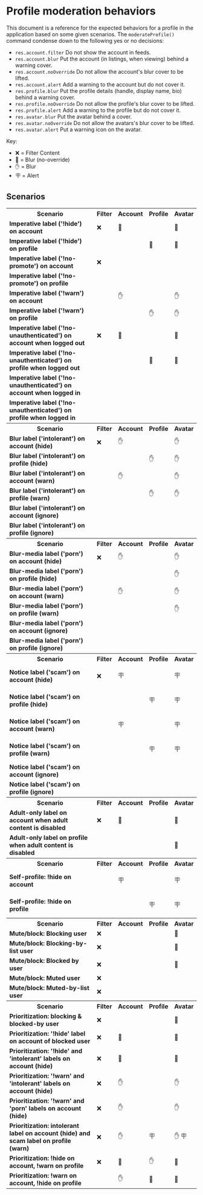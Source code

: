 <!-- this doc is generated by ./scripts/docs/profile-moderation-behaviors.mjs -->

# Profile moderation behaviors

This document is a reference for the expected behaviors for a profile in the application based on some given scenarios. The <code>moderateProfile()</code> command condense down to the following yes or no decisions:

- <code>res.account.filter</code> Do not show the account in feeds.
- <code>res.account.blur</code> Put the account (in listings, when viewing) behind a warning cover.
- <code>res.account.noOverride</code> Do not allow the account's blur cover to be lifted.
- <code>res.account.alert</code> Add a warning to the account but do not cover it.
- <code>res.profile.blur</code> Put the profile details (handle, display name, bio) behind a warning cover.
- <code>res.profile.noOverride</code> Do not allow the profile's blur cover to be lifted.
- <code>res.profile.alert</code> Add a warning to the profile but do not cover it.
- <code>res.avatar.blur</code> Put the avatar behind a cover.
- <code>res.avatar.noOverride</code> Do not allow the avatars's blur cover to be lifted.
- <code>res.avatar.alert</code> Put a warning icon on the avatar.

Key:

- ❌ = Filter Content
- 🚫 = Blur (no-override)
- ✋ = Blur
- 🪧 = Alert

## Scenarios

<table>

<tr><th>Scenario</th><th>Filter</th><th>Account</th><th>Profile</td><th>Avatar</th></tr>
<tr>
<td><strong>Imperative label ('!hide') on account</strong></td>
<td>
❌
</td>
<td>
🚫

</td>
<td>

</td>
<td>
🚫

</td>
</tr>

<tr>
<td><strong>Imperative label ('!hide') on profile</strong></td>
<td>

</td>
<td>

</td>
<td>
🚫

</td>
<td>
🚫

</td>
</tr>

<tr>
<td><strong>Imperative label ('!no-promote') on account</strong></td>
<td>
❌
</td>
<td>

</td>
<td>

</td>
<td>

</td>
</tr>

<tr>
<td><strong>Imperative label ('!no-promote') on profile</strong></td>
<td>

</td>
<td>

</td>
<td>

</td>
<td>

</td>
</tr>

<tr>
<td><strong>Imperative label ('!warn') on account</strong></td>
<td>

</td>
<td>
✋

</td>
<td>

</td>
<td>
✋

</td>
</tr>

<tr>
<td><strong>Imperative label ('!warn') on profile</strong></td>
<td>

</td>
<td>

</td>
<td>
✋

</td>
<td>
✋

</td>
</tr>

<tr>
<td><strong>Imperative label ('!no-unauthenticated') on account when logged out</strong></td>
<td>
❌
</td>
<td>
🚫

</td>
<td>

</td>
<td>
🚫

</td>
</tr>

<tr>
<td><strong>Imperative label ('!no-unauthenticated') on profile when logged out</strong></td>
<td>

</td>
<td>

</td>
<td>
🚫

</td>
<td>
🚫

</td>
</tr>

<tr>
<td><strong>Imperative label ('!no-unauthenticated') on account when logged in</strong></td>
<td>

</td>
<td>

</td>
<td>

</td>
<td>

</td>
</tr>

<tr>
<td><strong>Imperative label ('!no-unauthenticated') on profile when logged in</strong></td>
<td>

</td>
<td>

</td>
<td>

</td>
<td>

</td>
</tr>

<tr><th>Scenario</th><th>Filter</th><th>Account</th><th>Profile</td><th>Avatar</th></tr>
<tr>
<td><strong>Blur label ('intolerant') on account (hide)</strong></td>
<td>
❌
</td>
<td>
✋

</td>
<td>

</td>
<td>
✋

</td>
</tr>

<tr>
<td><strong>Blur label ('intolerant') on profile (hide)</strong></td>
<td>

</td>
<td>

</td>
<td>
✋

</td>
<td>
✋

</td>
</tr>

<tr>
<td><strong>Blur label ('intolerant') on account (warn)</strong></td>
<td>

</td>
<td>
✋

</td>
<td>

</td>
<td>
✋

</td>
</tr>

<tr>
<td><strong>Blur label ('intolerant') on profile (warn)</strong></td>
<td>

</td>
<td>

</td>
<td>
✋

</td>
<td>
✋

</td>
</tr>

<tr>
<td><strong>Blur label ('intolerant') on account (ignore)</strong></td>
<td>

</td>
<td>

</td>
<td>

</td>
<td>

</td>
</tr>

<tr>
<td><strong>Blur label ('intolerant') on profile (ignore)</strong></td>
<td>

</td>
<td>

</td>
<td>

</td>
<td>

</td>
</tr>

<tr><th>Scenario</th><th>Filter</th><th>Account</th><th>Profile</td><th>Avatar</th></tr>
<tr>
<td><strong>Blur-media label ('porn') on account (hide)</strong></td>
<td>
❌
</td>
<td>
✋

</td>
<td>

</td>
<td>
✋

</td>
</tr>

<tr>
<td><strong>Blur-media label ('porn') on profile (hide)</strong></td>
<td>

</td>
<td>

</td>
<td>

</td>
<td>
✋

</td>
</tr>

<tr>
<td><strong>Blur-media label ('porn') on account (warn)</strong></td>
<td>

</td>
<td>
✋

</td>
<td>

</td>
<td>
✋

</td>
</tr>

<tr>
<td><strong>Blur-media label ('porn') on profile (warn)</strong></td>
<td>

</td>
<td>

</td>
<td>

</td>
<td>
✋

</td>
</tr>

<tr>
<td><strong>Blur-media label ('porn') on account (ignore)</strong></td>
<td>

</td>
<td>

</td>
<td>

</td>
<td>

</td>
</tr>

<tr>
<td><strong>Blur-media label ('porn') on profile (ignore)</strong></td>
<td>

</td>
<td>

</td>
<td>

</td>
<td>

</td>
</tr>

<tr><th>Scenario</th><th>Filter</th><th>Account</th><th>Profile</td><th>Avatar</th></tr>
<tr>
<td><strong>Notice label ('scam') on account (hide)</strong></td>
<td>
❌
</td>
<td>

🪧

</td>
<td>

</td>
<td>

🪧

</td>
</tr>

<tr>
<td><strong>Notice label ('scam') on profile (hide)</strong></td>
<td>

</td>
<td>

</td>
<td>

🪧

</td>
<td>

🪧

</td>
</tr>

<tr>
<td><strong>Notice label ('scam') on account (warn)</strong></td>
<td>

</td>
<td>

🪧

</td>
<td>

</td>
<td>

🪧

</td>
</tr>

<tr>
<td><strong>Notice label ('scam') on profile (warn)</strong></td>
<td>

</td>
<td>

</td>
<td>

🪧

</td>
<td>

🪧

</td>
</tr>

<tr>
<td><strong>Notice label ('scam') on account (ignore)</strong></td>
<td>

</td>
<td>

</td>
<td>

</td>
<td>

</td>
</tr>

<tr>
<td><strong>Notice label ('scam') on profile (ignore)</strong></td>
<td>

</td>
<td>

</td>
<td>

</td>
<td>

</td>
</tr>

<tr><th>Scenario</th><th>Filter</th><th>Account</th><th>Profile</td><th>Avatar</th></tr>
<tr>
<td><strong>Adult-only label on account when adult content is disabled</strong></td>
<td>
❌
</td>
<td>
🚫

</td>
<td>

</td>
<td>
🚫

</td>
</tr>

<tr>
<td><strong>Adult-only label on profile when adult content is disabled</strong></td>
<td>

</td>
<td>

</td>
<td>

</td>
<td>
🚫

</td>
</tr>

<tr><th>Scenario</th><th>Filter</th><th>Account</th><th>Profile</td><th>Avatar</th></tr>
<tr>
<td><strong>Self-profile: !hide on account</strong></td>
<td>

</td>
<td>

🪧

</td>
<td>

</td>
<td>

🪧

</td>
</tr>

<tr>
<td><strong>Self-profile: !hide on profile</strong></td>
<td>

</td>
<td>

</td>
<td>

🪧

</td>
<td>

🪧

</td>
</tr>

<tr><th>Scenario</th><th>Filter</th><th>Account</th><th>Profile</td><th>Avatar</th></tr>
<tr>
<td><strong>Mute/block: Blocking user</strong></td>
<td>
❌
</td>
<td>

</td>
<td>

</td>
<td>
🚫

</td>
</tr>

<tr>
<td><strong>Mute/block: Blocking-by-list user</strong></td>
<td>
❌
</td>
<td>

</td>
<td>

</td>
<td>
🚫

</td>
</tr>

<tr>
<td><strong>Mute/block: Blocked by user</strong></td>
<td>
❌
</td>
<td>

</td>
<td>

</td>
<td>
🚫

</td>
</tr>

<tr>
<td><strong>Mute/block: Muted user</strong></td>
<td>
❌
</td>
<td>

</td>
<td>

</td>
<td>

</td>
</tr>

<tr>
<td><strong>Mute/block: Muted-by-list user</strong></td>
<td>
❌
</td>
<td>

</td>
<td>

</td>
<td>

</td>
</tr>

<tr><th>Scenario</th><th>Filter</th><th>Account</th><th>Profile</td><th>Avatar</th></tr>
<tr>
<td><strong>Prioritization: blocking & blocked-by user</strong></td>
<td>
❌
</td>
<td>

</td>
<td>

</td>
<td>
🚫

</td>
</tr>

<tr>
<td><strong>Prioritization: '!hide' label on account of blocked user</strong></td>
<td>
❌
</td>
<td>
🚫

</td>
<td>

</td>
<td>
🚫

</td>
</tr>

<tr>
<td><strong>Prioritization: '!hide' and 'intolerant' labels on account (hide)</strong></td>
<td>
❌
</td>
<td>
🚫

</td>
<td>

</td>
<td>
🚫

</td>
</tr>

<tr>
<td><strong>Prioritization: '!warn' and 'intolerant' labels on account (hide)</strong></td>
<td>
❌
</td>
<td>
✋

</td>
<td>

</td>
<td>
✋

</td>
</tr>

<tr>
<td><strong>Prioritization: '!warn' and 'porn' labels on account (hide)</strong></td>
<td>
❌
</td>
<td>
✋

</td>
<td>

</td>
<td>
✋

</td>
</tr>

<tr>
<td><strong>Prioritization: intolerant label on account (hide) and scam label on profile (warn)</strong></td>
<td>
❌
</td>
<td>
✋

</td>
<td>

🪧

</td>
<td>
✋
🪧
</td>
</tr>

<tr>
<td><strong>Prioritization: !hide on account, !warn on profile</strong></td>
<td>
❌
</td>
<td>
🚫

</td>
<td>
✋

</td>
<td>
🚫

</td>
</tr>

<tr>
<td><strong>Prioritization: !warn on account, !hide on profile</strong></td>
<td>

</td>
<td>
✋

</td>
<td>
🚫

</td>
<td>
🚫

</td>
</tr>

</table>
